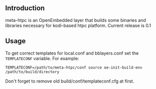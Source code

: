 ## Introduction

meta-htpc is an OpenEmbedded layer that builds some binaries and libraries necessary for kodi-based htpc platform.
Current release is 0.1

## Usage

To get correct templates for local.conf and bblayers.conf set the `TEMPLATECONF` variable. For example:
```
TEMPLATECONF=/path/to/meta-htpc/conf source oe-init-build-env /path/to/build/directory
```
Don't forget to remove old build/conf/templateconf.cfg at first.

